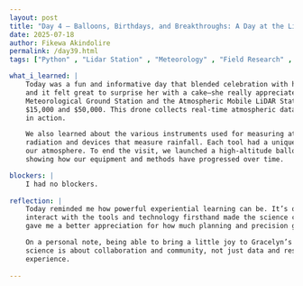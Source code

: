 ```yaml
---
layout: post
title: "Day 4 – Balloons, Birthdays, and Breakthroughs: A Day at the LiDAR Station"
date: 2025-07-18
author: Fikewa Akindolire
permalink: /day39.html
tags: ["Python" , "Lidar Station" , "Meteorology" , "Field Research" , "High Altitude Balloon" , "Gracelyn's Birthday" , "Data Collection"]

what_i_learned: |
    Today was a fun and informative day that blended celebration with hands-on learning. We started by celebrating my teammate Gracelyn’s birthday, 
    and it felt great to surprise her with a cake—she really appreciated it, and it brought a lot of joy to the group. Afterward, we visited the 
    Meteorological Ground Station and the Atmospheric Mobile LiDAR Station. One of the highlights was flying a state-of-the-art drone valued between 
    $15,000 and $50,000. This drone collects real-time atmospheric data and can also capture both video and images, which was really fascinating to see 
    in action.

    We also learned about the various instruments used for measuring atmospheric conditions. This included equipment that detects the sun's residual 
    radiation and devices that measure rainfall. Each tool had a unique function and contributed to the larger mission of monitoring and understanding
    our atmosphere. To end the visit, we launched a high-altitude balloon—this one was much larger and more advanced than our previous launches,
    showing how our equipment and methods have progressed over time.

blockers: |
    I had no blockers. 
  
reflection: |
    Today reminded me how powerful experiential learning can be. It’s one thing to study atmospheric data collection in theory, but getting to 
    interact with the tools and technology firsthand made the science come alive. Flying the drone and seeing the data collection process up close 
    gave me a better appreciation for how much planning and precision goes into fieldwork.

    On a personal note, being able to bring a little joy to Gracelyn’s day made the morning feel even more meaningful. It was a great reminder that 
    science is about collaboration and community, not just data and results. Overall, today was a perfect mix of connection, curiosity, and hands-on
    experience.
  
---
```

